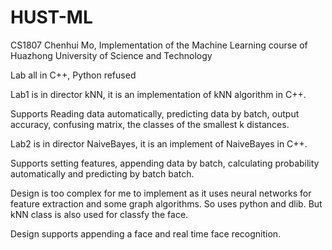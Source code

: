 # HUST-ML

CS1807 Chenhui Mo, Implementation of the Machine Learning course of Huazhong University of Science and Technology

Lab all in C++, Python refused

Lab1 is in director kNN, it is an implementation of kNN algorithm in C++. 

Supports Reading data automatically, predicting data by batch, output accuracy, confusing matrix, the classes of the smallest k distances.

Lab2 is in director NaiveBayes, it is an implement of NaiveBayes in C++.

Supports setting features, appending data by batch, calculating probability automatically and predicting by batch batch.

Design is too complex for me to implement as it uses neural networks for feature extraction and some graph algorithms. So uses python and dlib. But kNN class is also used for classfy the face.

Design supports appending a face and real time face recognition.
